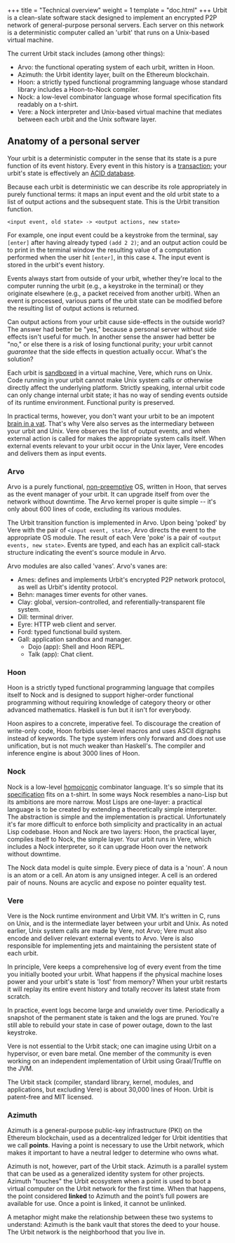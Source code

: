 +++
title = "Technical overview"
weight = 1
template = "doc.html"
+++
Urbit is a clean-slate software stack designed to implement an encrypted P2P
network of general-purpose personal servers.  Each server on this network is a
deterministic computer called an 'urbit' that runs on a Unix-based virtual
machine.

The current Urbit stack includes (among other things):

- Arvo: the functional operating system of each urbit, written in Hoon.
- Azimuth: the Urbit identity layer, built on the Ethereum blockchain.
- Hoon: a strictly typed functional programming language whose standard library
  includes a Hoon-to-Nock compiler.
- Nock: a low-level combinator language whose formal specification fits readably on a t-shirt.
- Vere: a Nock interpreter and Unix-based virtual machine that mediates between
  each urbit and the Unix software layer.

## Anatomy of a personal server

Your urbit is a deterministic computer in the sense that its state is a pure
function of its event history.  Every event in this history is a
[transaction](https://en.wikipedia.org/wiki/Transaction_processing); your
urbit's state is effectively an [ACID database](https://en.wikipedia.org/wiki/ACID).

Because each urbit is deterministic we can describe its role appropriately in
purely functional terms: it maps an input event and the old urbit state to a
list of output actions and the subsequent state.  This is the Urbit transition
function.

```
<input event, old state> -> <output actions, new state>
```

For example, one input event could be a keystroke from the terminal, say
`[enter]` after having already typed `(add 2 2)`; and an output action could be
to print in the terminal window the resulting value of a computation performed
when the user hit `[enter]`, in this case `4`.  The input event is stored in the
urbit's event history.

Events always start from outside of your urbit, whether they're local to the
computer running the urbit (e.g., a keystroke in the terminal) or they originate
elsewhere (e.g., a packet received from another urbit).  When an event is
processed, various parts of the urbit state can be modified before the resulting
list of output actions is returned.

Can output actions from your urbit cause side-effects in the outside world?
The answer had better be "yes," because a personal server without side effects
isn't useful for much.  In another sense the answer had better be "no," or else
there is a risk of losing functional purity; your urbit cannot _guarantee_ that
the side effects in question actually occur.  What's the solution?

Each urbit is
[sandboxed](https://en.wikipedia.org/wiki/Sandbox_%28computer_security%29) in a
virtual machine, Vere, which runs on Unix.  Code running in your urbit cannot
make Unix system calls or otherwise directly affect the underlying platform.
Strictly speaking, internal urbit code can only change internal urbit state; it
has no way of sending events outside of its runtime environment.  Functional
purity is preserved.

In practical terms, however, you don't want your urbit to be an impotent
[brain in a vat](https://en.wikipedia.org/wiki/Brain_in_a_vat).  That's why
Vere also serves as the intermediary between your urbit and Unix.  Vere observes
the list of output events, and when external action is called for makes the
appropriate system calls itself.  When external events relevant to your urbit
occur in the Unix layer, Vere encodes and delivers them as input events.

### Arvo

Arvo is a purely functional, [non-preemptive](https://en.wikipedia.org/wiki/Cooperative_multitasking)
OS, written in Hoon, that serves as the event manager of your urbit.
It can upgrade itself from over the network without downtime.  The Arvo kernel
proper is quite simple -- it's only about 600 lines of code, excluding its
various modules.

The Urbit transition function is implemented in Arvo.  Upon being 'poked' by
Vere with the pair of `<input event, state>`, Arvo directs the event to the
appropriate OS module.  The result of each Vere 'poke' is a pair of
`<output events, new state>`.  Events are typed, and each has an explicit
call-stack structure indicating the event's source module in Arvo.

Arvo modules are also called 'vanes'.  Arvo's vanes are:

- Ames: defines and implements Urbit's encrypted P2P network protocol, as well
  as Urbit's identity protocol.
- Behn: manages timer events for other vanes.
- Clay: global, version-controlled, and referentially-transparent file system.
- Dill: terminal driver.
- Eyre: HTTP web client and server.
- Ford: typed functional build system.
- Gall: application sandbox and manager.
  - Dojo (app): Shell and Hoon REPL.
  - Talk (app): Chat client.

### Hoon

Hoon is a strictly typed functional programming language that compiles itself
to Nock and is designed to support higher-order functional programming without
requiring knowledge of category theory or other advanced mathematics.  Haskell
is fun but it isn't for everybody.

Hoon aspires to a concrete, imperative feel.  To discourage the creation of
write-only code, Hoon forbids user-level macros and uses ASCII digraphs instead
of keywords.  The type system infers only forward and does not use unification,
but is not much weaker than Haskell's.  The compiler and inference engine is
about 3000 lines of Hoon.

### Nock

Nock is a low-level [homoiconic](https://en.wikipedia.org/wiki/Homoiconicity)
combinator language.  It's so simple that its [specification](@/docs/tutorials/nock/definition.md)
fits on a t-shirt.  In some ways Nock resembles a nano-Lisp but its ambitions
are more narrow.  Most Lisps are one-layer: a practical language is to be
created by extending a theoretically simple interpreter.  The abstraction is
simple and the implementation is practical.  Unfortunately it's far more difficult
to enforce both simplicity and practicality in an actual Lisp codebase.  Hoon
and Nock are two layers: Hoon, the practical layer, compiles itself to Nock, the
simple layer.  Your urbit runs in Vere, which includes a Nock interpreter, so it
can upgrade Hoon over the network without downtime.

The Nock data model is quite simple.  Every piece of data is a 'noun'.  A noun
is an atom or a cell.  An atom is any unsigned integer.  A cell is an ordered
pair of nouns.  Nouns are acyclic and expose no pointer equality test.

### Vere

Vere is the Nock runtime environment and Urbit VM.  It's written in C, runs on
Unix, and is the intermediate layer between your urbit and Unix.  As noted
earlier, Unix system calls are made by Vere, not Arvo; Vere must also encode
and deliver relevant external events to Arvo.  Vere is also responsible for
implementing jets and maintaining the persistent state of each urbit.

In principle, Vere keeps a comprehensive log of every event from the time you
initially booted your urbit.  What happens if the physical machine loses power
and your urbit's state is 'lost' from memory?  When your urbit restarts it will
replay its entire event history and totally recover its latest state from
scratch.

In practice, event logs become large and unwieldy over time.  Periodically a
snapshot of the permanent state is taken and the logs are pruned.  You're still
able to rebuild your state in case of power outage, down to the last keystroke.

Vere is not essential to the Urbit stack; one can imagine using Urbit on a
hypervisor, or even bare metal.  One member of the community is even working on
an independent implementation of Urbit using Graal/Truffle on the JVM.

The Urbit stack (compiler, standard library, kernel, modules, and applications,
but excluding Vere) is about 30,000 lines of Hoon.  Urbit is patent-free and MIT
licensed.

### Azimuth

Azimuth is a general-purpose public-key infrastructure (PKI) on the Ethereum
blockchain, used as a decentralized ledger for Urbit identities that we call
**points**. Having a point is necessary to use the Urbit network, which makes it
important to have a neutral ledger to determine who owns what.

Azimuth is not, however, part of the Urbit stack. Azimuth is a parallel system
that can be used as a generalized identity system for other projects. Azimuth
"touches" the Urbit ecosystem when a point is used to boot a virtual computer
on the Urbit network for the first time. When that happens, the point considered
**linked** to Azimuth and the point’s full powers are available for use. Once a
point is linked, it cannot be unlinked.

A metaphor might make the relationship between these two systems to understand:
Azimuth is the bank vault that stores the deed to your house. The Urbit network
is the neighborhood that you live in.
